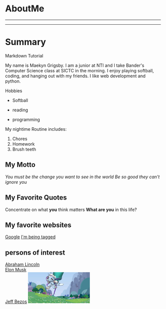 # AboutMe
---
---
# Summary
[I have a NEW HOME]: https://google.com
Markdown Tutorial

My name is Maekyn Grigsby. I am a junior at NTI and I take Bander's Computer Science class at SICTC in the morning. I enjoy playing softball, coding, and hanging out with my friends. I like web development and python.

[1]: https://www.whitehouse.gov/about-the-white-house/presidents/abraham-lincoln/
[2]: https://en.wikipedia.org/wiki/Elon_Musk
[3]: https://en.wikipedia.org/wiki/Jeff_Bezos

Hobbies
- Softball
+ reading
* programming

My nightime Routine includes: 
1. Chores
2. Homework
4. Brush teeth

## My Motto
*You must be the change you want to see in the world*
_Be so good they can't ignore you_

## My Favorite Quotes
Concentrate on what **you** think matters
__What are you__ in this life?

## My favorite websites
[Google](https://google.com)
[I'm being tagged][I have a NEW HOME]

## persons of interest
[Abraham Lincoln][1] <br>
[Elon Musk][2] <br>
[Jeff Bezos][3]
<img src="https://github.com/maekyngrigs10/AboutMe/blob/main/img/pony.png" height="100px" width="200px">

